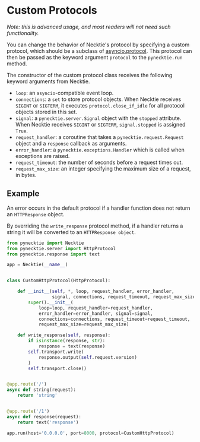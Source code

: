 # Custom Protocols

*Note: this is advanced usage, and most readers will not need such functionality.*

You can change the behavior of Necktie's protocol by specifying a custom
protocol, which should be a subclass
of
[asyncio.protocol](https://docs.python.org/3/library/asyncio-protocol.html#protocol-classes).
This protocol can then be passed as the keyword argument `protocol` to the `pynecktie.run` method.

The constructor of the custom protocol class receives the following keyword
arguments from Necktie.

- `loop`: an `asyncio`-compatible event loop.
- `connections`: a `set` to store protocol objects. When Necktie receives
  `SIGINT` or `SIGTERM`, it executes `protocol.close_if_idle` for all protocol
  objects stored in this set.
- `signal`: a `pynecktie.server.Signal` object with the `stopped` attribute. When
  Necktie receives `SIGINT` or `SIGTERM`, `signal.stopped` is assigned `True`.
- `request_handler`: a coroutine that takes a `pynecktie.request.Request` object
  and a `response` callback as arguments.
- `error_handler`: a `pynecktie.exceptions.Handler` which is called when exceptions
  are raised.
- `request_timeout`: the number of seconds before a request times out.
- `request_max_size`: an integer specifying the maximum size of a request, in bytes.

## Example

An error occurs in the default protocol if a handler function does not return
an `HTTPResponse` object.

By overriding the `write_response` protocol method, if a handler returns a
string it will be converted to an `HTTPResponse object`.

```python
from pynecktie import Necktie
from pynecktie.server import HttpProtocol
from pynecktie.response import text

app = Necktie(__name__)


class CustomHttpProtocol(HttpProtocol):

    def __init__(self, *, loop, request_handler, error_handler,
                 signal, connections, request_timeout, request_max_size):
        super().__init__(
            loop=loop, request_handler=request_handler,
            error_handler=error_handler, signal=signal,
            connections=connections, request_timeout=request_timeout,
            request_max_size=request_max_size)

    def write_response(self, response):
        if isinstance(response, str):
            response = text(response)
        self.transport.write(
            response.output(self.request.version)
        )
        self.transport.close()


@app.route('/')
async def string(request):
    return 'string'


@app.route('/1')
async def response(request):
    return text('response')

app.run(host='0.0.0.0', port=8000, protocol=CustomHttpProtocol)
```
